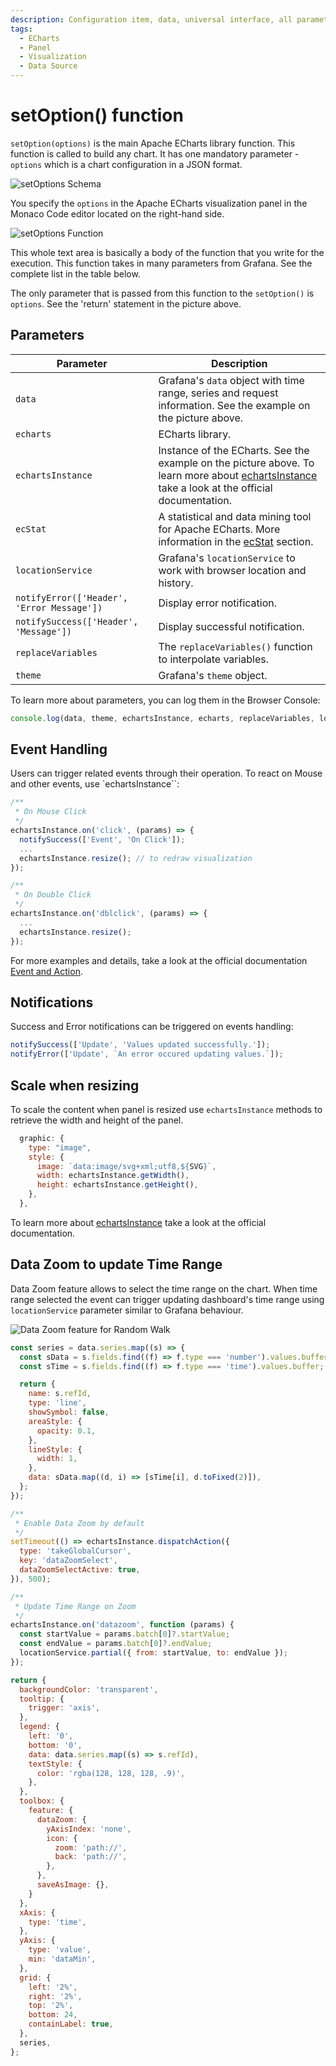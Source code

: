 ```yaml
---
description: Configuration item, data, universal interface, all parameters and data can all be modified through `setOption()` function in the plugin's options.
tags:
  - ECharts
  - Panel
  - Visualization
  - Data Source
---
```


# setOption() function

`setOption(options)` is the main Apache ECharts library function. This function is called to build any chart. It has one mandatory parameter - `options` which is a chart configuration in a JSON format.

![setOptions Schema](img/schema.png)

You specify the `options` in the Apache ECharts visualization panel in the Monaco Code editor located on the right-hand side. 

![setOptions Function](img/function.png)

This whole text area is basically a body of the function that you write for the execution. This function takes in many parameters from Grafana. See the complete list in the table below.

The only parameter that is passed from this function to the `setOption()` is `options`. See the 'return' statement in the picture above.
 
## Parameters

| Parameter | Description |
| -- | -- |
| `data` | Grafana's `data` object with time range, series and request information. See the example on the picture above. |
| `echarts` | ECharts library. |
| `echartsInstance` | Instance of the ECharts. See the example on the picture above. To learn more about [echartsInstance](https://echarts.apache.org/en/api.html#echartsInstance) take a look at the official documentation.|
| `ecStat` | A statistical and data mining tool for Apache ECharts. More information in the [ecStat](tutorials/ecstat) section. |
| `locationService` | Grafana's `locationService` to work with browser location and history. |
| `notifyError(['Header', 'Error Message'])` | Display error notification. |
| `notifySuccess(['Header', 'Message'])` | Display successful notification. |
| `replaceVariables` | The `replaceVariables()` function to interpolate variables. |
| `theme` | Grafana's `theme` object. |


To learn more about parameters, you can log them in the Browser Console:

```javascript
console.log(data, theme, echartsInstance, echarts, replaceVariables, locationService);
```

## Event Handling

Users can trigger related events through their operation. To react on Mouse and other events, use `echartsInstance``:

```javascript
/**
 * On Mouse Click
 */
echartsInstance.on('click', (params) => {
  notifySuccess(['Event', 'On Click']);
  ...
  echartsInstance.resize(); // to redraw visualization
});

/**
 * On Double Click
 */
echartsInstance.on('dblclick', (params) => {
  ...
  echartsInstance.resize();
});
```

For more examples and details, take a look at the official documentation [Event and Action](https://apache.github.io/echarts-handbook/en/concepts/event/).

## Notifications

Success and Error notifications can be triggered on events handling:

```javascript
notifySuccess(['Update', 'Values updated successfully.']);
notifyError(['Update', `An error occured updating values.`]);
```

## Scale when resizing

To scale the content when panel is resized use `echartsInstance` methods to retrieve the width and height of the panel.

```javascript
  graphic: {
    type: "image",
    style: {
      image: `data:image/svg+xml;utf8,${SVG}`,
      width: echartsInstance.getWidth(),
      height: echartsInstance.getHeight(),
    },
  },
```

To learn more about [echartsInstance](https://echarts.apache.org/en/api.html#echartsInstance) take a look at the official documentation.

## Data Zoom to update Time Range

Data Zoom feature allows to select the time range on the chart. When time range selected the event can trigger updating dashboard's time range using `locationService` parameter similar to Grafana behaviour.

![Data Zoom feature for Random Walk](img/data-zoom.png)

```javascript
const series = data.series.map((s) => {
  const sData = s.fields.find((f) => f.type === 'number').values.buffer;
  const sTime = s.fields.find((f) => f.type === 'time').values.buffer;

  return {
    name: s.refId,
    type: 'line',
    showSymbol: false,
    areaStyle: {
      opacity: 0.1,
    },
    lineStyle: {
      width: 1,
    },
    data: sData.map((d, i) => [sTime[i], d.toFixed(2)]),
  };
});

/**
 * Enable Data Zoom by default
 */
setTimeout(() => echartsInstance.dispatchAction({
  type: 'takeGlobalCursor',
  key: 'dataZoomSelect',
  dataZoomSelectActive: true,
}), 500);

/**
 * Update Time Range on Zoom
 */
echartsInstance.on('datazoom', function (params) {
  const startValue = params.batch[0]?.startValue;
  const endValue = params.batch[0]?.endValue;
  locationService.partial({ from: startValue, to: endValue });
});

return {
  backgroundColor: 'transparent',
  tooltip: {
    trigger: 'axis',
  },
  legend: {
    left: '0',
    bottom: '0',
    data: data.series.map((s) => s.refId),
    textStyle: {
      color: 'rgba(128, 128, 128, .9)',
    },
  },
  toolbox: {
    feature: {
      dataZoom: {
        yAxisIndex: 'none',
        icon: {
          zoom: 'path://',
          back: 'path://',
        },
      },
      saveAsImage: {},
    }
  },
  xAxis: {
    type: 'time',
  },
  yAxis: {
    type: 'value',
    min: 'dataMin',
  },
  grid: {
    left: '2%',
    right: '2%',
    top: '2%',
    bottom: 24,
    containLabel: true,
  },
  series,
};
```